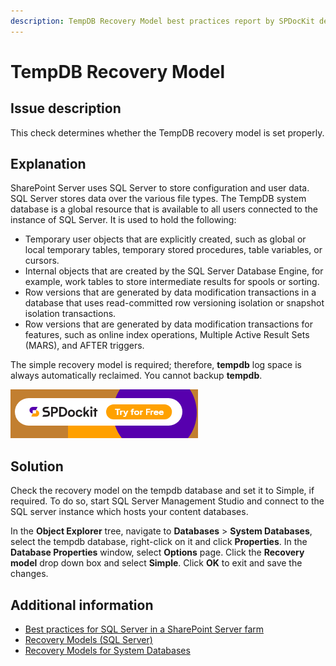 ```yaml
---
description: TempDB Recovery Model best practices report by SPDocKit determines whether the TempDB recovery model is set properly.
---
```


# TempDB Recovery Model

## Issue description

This check determines whether the TempDB recovery model is set properly.

## Explanation

SharePoint Server uses SQL Server to store configuration and user data. SQL Server stores data over the various file types. The TempDB system database is a global resource that is available to all users connected to the instance of SQL Server. It is used to hold the following:

* Temporary user objects that are explicitly created, such as global or local temporary tables, temporary stored procedures, table variables, or cursors.
* Internal objects that are created by the SQL Server Database Engine, for example, work tables to store intermediate results for spools or sorting.
* Row versions that are generated by data modification transactions in a database that uses read-committed row versioning isolation or snapshot isolation transactions.
* Row versions that are generated by data modification transactions for features, such as online index operations, Multiple Active Result Sets \(MARS\), and AFTER triggers.

The simple recovery model is required; therefore, **tempdb** log space is always automatically reclaimed. You cannot backup **tempdb**.

[![Download SPDocKit](../../.gitbook/assets/spdockit-download.png)](http://bit.ly/2US0Zna)

## Solution

Check the recovery model on the tempdb database and set it to Simple, if required. To do so, start SQL Server Management Studio and connect to the SQL server instance which hosts your content databases.

In the **Object Explorer** tree, navigate to **Databases** &gt; **System Databases**, select the tempdb database, right-click on it and click **Properties**. In the **Database Properties** window, select **Options** page. Click the **Recovery model** drop down box and select **Simple**. Click **OK** to exit and save the changes.

## Additional information

* [Best practices for SQL Server in a SharePoint Server farm](https://technet.microsoft.com/en-us/library/hh292622.aspx)
* [Recovery Models \(SQL Server\)](https://docs.microsoft.com/en-us/sql/relational-databases/backup-restore/recovery-models-sql-server)
* [Recovery Models for System Databases](https://technet.microsoft.com/en-us/library/ms365937%28v=sql.105%29.aspx)


